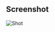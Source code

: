 ## Screenshot


![Shot](http://hizliresim.net/i/2018/01/01/screenshot-from-2018-01-01-17-27-17_26880541.png)
